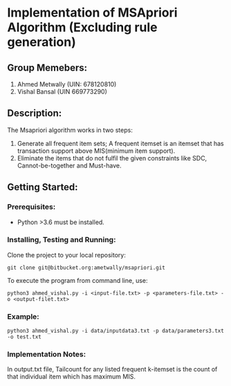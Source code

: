 # Implementation of MSApriori Algorithm (Excluding rule generation) 

## Group Memebers:
  1.	Ahmed Metwally (UIN: 678120810)  
  2.	Vishal Bansal (UIN 669773290)  

## Description:
	
The Msapriori algorithm works in two steps:

1.	Generate all frequent item sets; A frequent itemset is an itemset that has transaction support above MIS(minimum item support).  
2.	Eliminate the items that do not fulfil the given constraints like SDC, Cannot-be-together and Must-have. 

## Getting Started:

### Prerequisites:
* Python >3.6 must be installed.

### Installing, Testing and Running:

Clone the project to your local repository:
```
git clone git@bitbucket.org:ametwally/msapriori.git
```

To execute the program from command line, use:
```
python3 ahmed_vishal.py -i <input-file.txt> -p <parameters-file.txt> -o <output-filet.txt>
```

### Example:
```
python3 ahmed_vishal.py -i data/inputdata3.txt -p data/parameters3.txt -o test.txt
```

### Implementation Notes:
In output.txt file, Tailcount for any listed frequent k-itemset is the count of that individual item which has maximum MIS.
